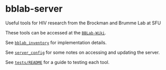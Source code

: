 # bblab-server
Useful tools for HIV research from the Brockman and Brumme Lab at SFU

These tools can be accessed at the [`BBLab-Wiki`].

See [`bblab_inventory`] for implementation details.

See [`server_config`] for some notes on accessing and updating the server.

See [`tests/README`] for a guide to testing each tool.

[`bblab_inventory`]: bblab_inventory.md
[`server_config`]: server_config.md
[`BBLab-Wiki`]: https://hivresearchtools.bccfe.ca/django/wiki/useful-tools/
[`tests/README`]: tests/README.md
